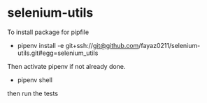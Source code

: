 # selenium-utils

To install package for pipfile
- pipenv install -e git+ssh://git@github.com/fayaz0211/selenium-utils.git#egg=selenium_utils

Then activate pipenv if not already done.

 - pipenv shell

then run the tests